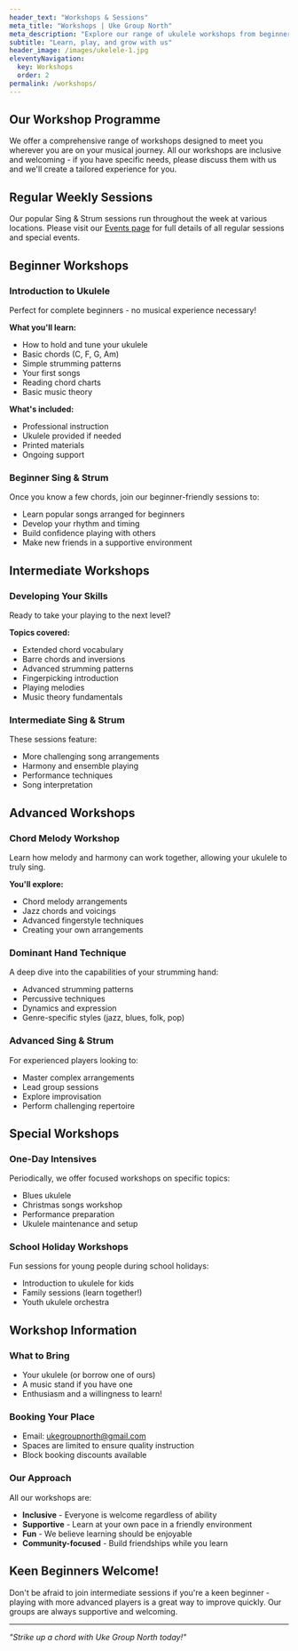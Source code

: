 ```yaml
---
header_text: "Workshops & Sessions"
meta_title: "Workshops | Uke Group North"
meta_description: "Explore our range of ukulele workshops from beginner to advanced. Weekly sessions in Ramsbottom and surrounding areas."
subtitle: "Learn, play, and grow with us"
header_image: /images/ukelele-1.jpg
eleventyNavigation:
  key: Workshops
  order: 2
permalink: /workshops/
---
```


## Our Workshop Programme

We offer a comprehensive range of workshops designed to meet you wherever you are on your musical journey. All our workshops are inclusive and welcoming - if you have specific needs, please discuss them with us and we'll create a tailored experience for you.

## Regular Weekly Sessions

Our popular Sing & Strum sessions run throughout the week at various locations. Please visit our [Events page](/events/) for full details of all regular sessions and special events.

## Beginner Workshops

### Introduction to Ukulele
Perfect for complete beginners - no musical experience necessary!

**What you'll learn:**
- How to hold and tune your ukulele
- Basic chords (C, F, G, Am)
- Simple strumming patterns
- Your first songs
- Reading chord charts
- Basic music theory

**What's included:**
- Professional instruction
- Ukulele provided if needed
- Printed materials
- Ongoing support

### Beginner Sing & Strum
Once you know a few chords, join our beginner-friendly sessions to:
- Learn popular songs arranged for beginners
- Develop your rhythm and timing
- Build confidence playing with others
- Make new friends in a supportive environment

## Intermediate Workshops

### Developing Your Skills
Ready to take your playing to the next level?

**Topics covered:**
- Extended chord vocabulary
- Barre chords and inversions
- Advanced strumming patterns
- Fingerpicking introduction
- Playing melodies
- Music theory fundamentals

### Intermediate Sing & Strum
These sessions feature:
- More challenging song arrangements
- Harmony and ensemble playing
- Performance techniques
- Song interpretation

## Advanced Workshops

### Chord Melody Workshop
Learn how melody and harmony can work together, allowing your ukulele to truly sing.

**You'll explore:**
- Chord melody arrangements
- Jazz chords and voicings
- Advanced fingerstyle techniques
- Creating your own arrangements

### Dominant Hand Technique
A deep dive into the capabilities of your strumming hand:
- Advanced strumming patterns
- Percussive techniques
- Dynamics and expression
- Genre-specific styles (jazz, blues, folk, pop)

### Advanced Sing & Strum
For experienced players looking to:
- Master complex arrangements
- Lead group sessions
- Explore improvisation
- Perform challenging repertoire

## Special Workshops

### One-Day Intensives
Periodically, we offer focused workshops on specific topics:
- Blues ukulele
- Christmas songs workshop
- Performance preparation
- Ukulele maintenance and setup

### School Holiday Workshops
Fun sessions for young people during school holidays:
- Introduction to ukulele for kids
- Family sessions (learn together!)
- Youth ukulele orchestra

## Workshop Information

### What to Bring
- Your ukulele (or borrow one of ours)
- A music stand if you have one
- Enthusiasm and a willingness to learn!

### Booking Your Place
- Email: [ukegroupnorth@gmail.com](mailto:ukegroupnorth@gmail.com)
- Spaces are limited to ensure quality instruction
- Block booking discounts available

### Our Approach
All our workshops are:
- **Inclusive** - Everyone is welcome regardless of ability
- **Supportive** - Learn at your own pace in a friendly environment  
- **Fun** - We believe learning should be enjoyable
- **Community-focused** - Build friendships while you learn

## Keen Beginners Welcome!

Don't be afraid to join intermediate sessions if you're a keen beginner - playing with more advanced players is a great way to improve quickly. Our groups are always supportive and welcoming.

---

*"Strike up a chord with Uke Group North today!"*